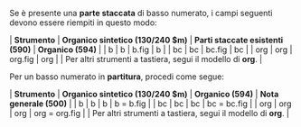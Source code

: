 Se è presente una **parte staccata** di basso numerato, i campi seguenti devono essere riempiti in questo modo:

| **Strumento** | **Organico sintetico (130/240 $m)** | **Parti staccate esistenti (590)** | **Organico (594)** |
| b | b | b.fig | b |
| bc | bc | bc.fig | bc |
| org | org | org.fig | org |
| Per altri strumenti a tastiera, segui il modello di **org**. |

 

Per un basso numerato in **partitura**, procedi come segue:

| **Strumento** | **Organico sintetico (130/240 $m)** | **Organico (594)** | **Nota generale (500)** |
| b | b | b | b = b.fig |
| bc | bc | bc | bc = bc.fig |
| org | org | org | org = org.fig |
| Per altri strumenti a tastiera, segui il modello di **org**. |